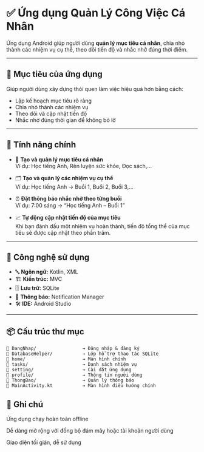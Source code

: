 # ✅ Ứng dụng Quản Lý Công Việc Cá Nhân

Ứng dụng Android giúp người dùng **quản lý mục tiêu cá nhân**, chia nhỏ thành các nhiệm vụ cụ thể, theo dõi tiến độ và nhắc nhở đúng thời điểm.

---

## 🧠 Mục tiêu của ứng dụng

Giúp người dùng xây dựng thói quen làm việc hiệu quả hơn bằng cách:
- Lập kế hoạch mục tiêu rõ ràng
- Chia nhỏ thành các nhiệm vụ
- Theo dõi và cập nhật tiến độ
- Nhắc nhở đúng thời gian để không bỏ lỡ

---

## 🚀 Tính năng chính

- 🎯 **Tạo và quản lý mục tiêu cá nhân**  
  Ví dụ: Học tiếng Anh, Rèn luyện sức khỏe, Đọc sách,...

- 🗂️ **Tạo và quản lý các nhiệm vụ cụ thể**  
  Ví dụ: Học tiếng Anh → Buổi 1, Buổi 2, Buổi 3,...

- ⏰ **Đặt thông báo nhắc nhở theo từng buổi**  
  Ví dụ: 7:00 sáng → “Học tiếng Anh – Buổi 1”

- 📈 **Tự động cập nhật tiến độ của mục tiêu**  
  Khi bạn đánh dấu một nhiệm vụ hoàn thành, tiến độ tổng thể của mục tiêu sẽ được cập nhật theo phần trăm.

---

## 🧰 Công nghệ sử dụng

- 🔤 **Ngôn ngữ:** Kotlin, XML  
- 🏗️ **Kiến trúc:** MVC  
- 🗄️ **Lưu trữ:** SQLite
- 🔔 **Thông báo:** Notification Manager  
- 🛠️ **IDE:** Android Studio

---

## 📦 Cấu trúc thư mục

```plaintext
📁 DangNhap/                 → Đăng nhập & đăng ký
📁 DatabaseHelper/           → Lớp hỗ trợ thao tác SQLite
📁 home/                     → Màn hình chính
📁 tasks/                    → Danh sách nhiệm vụ
📁 setting/                  → Cài đặt ứng dụng
📁 profile/                  → Thông tin người dùng
📁 ThongBao/                 → Quản lý thông báo
📄 MainActivity.kt           → Màn hình điều hướng chính
```
## 📌 Ghi chú
Ứng dụng chạy hoàn toàn offline

Dễ dàng mở rộng với đồng bộ đám mây hoặc tài khoản người dùng

Giao diện tối giản, dễ sử dụng

